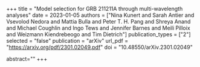 +++
title = "Model selection for GRB 211211A through multi-wavelength analyses"
date = 2023-01-05
authors = ["Nina Kunert and Sarah Antier and Vsevolod Nedora and Mattia Bulla and Peter T. H. Pang and Shreya Anand and Michael Coughlin and Ingo Tews and Jennifer Barnes and Meili Pilloix and Weizmann Kiendrebeogo and Tim Dietrich"]
publication_types = ["2"]
selected = "false"
publication = "arXiv"
url_pdf = "https://arxiv.org/pdf/2301.02049.pdf"
doi = "10.48550/arXiv.2301.02049"

abstract=""
+++